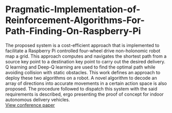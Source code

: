 # Pragmatic-Implementation-of-Reinforcement-Algorithms-For-Path-Finding-On-Raspberry-Pi
The proposed system is a cost-efficient approach that is implemented to facilitate a Raspberry Pi controlled four-wheel drive non-holonomic robot map a grid. This approach computes and navigates the shortest path from a source key point to a destination key point to carry out the desired delivery. Q learning and Deep-Q learning are used to find the optimal path while avoiding collision with static obstacles. This work defines an approach to deploy these two algorithms on a robot. A novel algorithm to decode an array of directions into accurate movements in a certain action space is also proposed. The procedure followed to dispatch this system with the said requirements is described, ergo presenting the proof of concept for indoor autonomous delivery vehicles.<br>
<a href="https://ieeexplore.ieee.org/document/9741018">View conference paper</a>